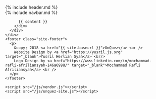 <html>
  {% include header.md %}

  <body>
    <div class="main">
      <div class="homepage">
        <div class="homepage-content">
          {% include navbar.md %}

          {{ content }}
        </div>
      </div>
    </div>
    <footer class="site-footer">
      <p>
        &copy; 2018 <a href="{{ site.baseurl }}">UnQuez</a> <br />
        Website Design by <a href="https://yusril.js.org" target="_blank">Yusril Herlian Syah</a> <br/>
        Logo Design by <a href="https://www.linkedin.com/in/mochammad-rafli-afriliansyah-146a6998/" target="_blank">Mochammad Rafli Afriliansyah</a> <br />
      </p>
    </footer>

    <script src="/js/vendor.js"></script>
    <script src="/js/unquez-site.js"></script>

  </body>
</html>
